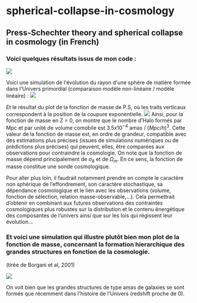 # spherical-collapse-in-cosmology
## Press-Schechter theory and spherical collapse in cosmology (in French) 

### Voici quelques résultats issus de mon code :

![](https://i.imgur.com/exX01gF.jpeg)

Voici une simulation de l'évolution du rayon d'une sphère de matière formée dans l'Univers primordial (comparaison modèle non-linéaire / modèle linéaire) : 
![](https://i.imgur.com/RrVFV0H.jpeg)

Et le résultat du plot de la fonction de masse de P.S, où les traits verticaux correspondent à la position de la coupure exponentielle. 
![](https://i.imgur.com/uZ3p893.jpeg)
Ainsi, pour la fonction de masse en Z = 0, on montre que le nombre d'Halo formés par Mpc et par unité de volume comobile est $3.5x10^{-4}$ amas / $(Mpc/h)^{3}$. 
Cette valeur de la fonction de masse est, en ordre de grandeur, compatible avec des estimations plus précises (issues de simulations numériques ou de prédictions plus précises) qui peuvent, elles, être comparées aux observations pour contraindre la cosmologie. On note que la fonction de masse dépend principalement de $\sigma_{8}$ et de $\Omega_{m}$. En ce sens, la fonction de masse constitue une sonde cosmologique. 

Pour aller plus loin, il faudrait notamment prendre en compte le caractère non sphérique de l’effondrement, son caractère stochastique, sa dépendance cosmologique et le lien avec les observations (volume, fonction de sélection, relation masse-observable,...). Cela permettrait d’obtenir en combinant aux futures observations des contraintes cosmologiques plus robustes sur la distribution et le contenu énergétique des composantes de l’univers ainsi que sur les lois qui régissent leur évolution...


### Et voici une simulation qui illustre plutôt bien mon plot de la fonction de masse, concernant la formation hierarchique des grandes structures en fonction de la cosmologie. 
(tirée de Borgani et al, 2001)


![](https://i.imgur.com/WreaT44.jpeg)

On voit bien que les grandes structures de type amas de galaxies se sont formés que récemment dans l'histoire de l'Univers (redshift proche de 0). 
